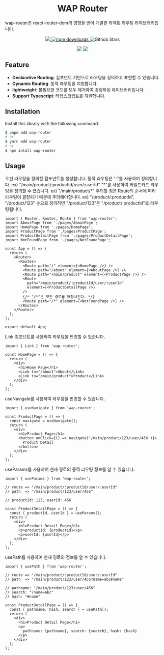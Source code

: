 <h1 align="center">WAP Router</h1>

wap-router은 react-router-dom의 영향을 받아 개발한 리액트 라우팅 라이브러리입니다.

<p align="center">
  <a href="https://github.com/pknu-wap/wap-router/blob/main/LICENSE">
    <img src="https://badgen.net/github/license/pknu-wap/wap-router">
  </a>
  <a href="https://www.npmjs.com/package/wap-router">
    <img src="https://img.shields.io/npm/dm/wap-router.svg?style=flat-round" alt="npm downloads">
  </a>
  <img alt="Github Stars" src="https://badgen.net/github/stars/pknu-wap/wap-router" />

</p>
<p align="center">
  <img src="https://badgen.net/github/release/pknu-wap/wap-router"/>
  <img src="https://badgen.net/packagephobia/publish/wap-router"/>
</p>

## Feature

- **Declarative Routing**: 컴포넌트 기반으로 라우팅을 정의하고 표현할 수 있습니다.
- **Dynamic Routing**: 동적 라우팅을 지원합니다.
- **lightweight**: 불필요한 코드를 모두 제거하여 경량화된 라이브러리입니다.
- **Support Typescript**: 타입스크립트를 지원합니다.

## Installation

Install this library with the following command.

```sh
$ pnpm add wap-router
# or
$ yarn add wap-router
# or
$ npm intall wap-router
```

## Usage

우선 라우팅을 정의할 컴포넌트를 생성합니다.
동적 라우팅은 ":"를 사용하여 정의합니다. ex) "/main/product/:productId/user/:userId"
"\*"를 사용하여 와일드카드 라우팅을 정의할 수 있습니다. ex) "/main/product/\*"
주의할 점은 Route의 순서에 따라 라우팅이 결정되기 때문에 주의해야합니다.
ex) "/product/:productId", "/product/123" 순으로 정의하면 "/product/123"은 "/product/:productId"로 라우팅됩니다.

```tsx
import { Router, Routes, Route } from 'wap-router';
import AboutPage from './pages/AboutPage';
import HomePage from './pages/HomePage';
import ProductPage from './pages/ProductPage';
import ProductDetailPage from './pages/ProductDetailPage';
import NotFoundPage from './pages/NotFoundPage';

const App = () => {
  return (
    <Router>
      <Routes>
        <Route path="/" element={<HomePage />} />
        <Route path="/about" element={<AboutPage />} />
        <Route path="/main/product" element={<ProductPage />} />
        <Route
          path="/main/product/:productId/user/:userId"
          element={<ProductDetailPage />}
        />
        {/* "/*"은 모든 경로를 매칭시킨다. */}
        <Route path="/*" element={<NotFoundPage />} />
      </Routes>
    </Router>
  );
};

export default App;
```

Link 컴포넌트를 사용하여 라우팅을 변경할 수 있습니다.

```tsx
import { Link } from 'wap-router';

const HomePage = () => {
  return (
    <div>
      <h1>Home Page</h1>
      <Link to="/about">About</Link>
      <Link to="/main/product">Product</Link>
    </div>
  );
};
```

useNavigate를 사용하여 라우팅을 변경할 수 있습니다.

```tsx
import { useNavigate } from 'wap-router';

const ProductPage = () => {
  const navigate = useNavigate();
  return (
    <div>
      <h1>Product Page</h1>
      <button onClick={() => navigate('/main/product/123/user/456')}>
        Product Detail
      </button>
    </div>
  );
};
```

useParams를 사용하여 현재 경로의 동적 라우팅 정보를 알 수 있습니다.

```tsx
import { useParams } from 'wap-router';

// route => "/main/product/:productId/user/:userId"
// path  => "/main/product/123/user/456"

// productId: 123, userId: 456

const ProductDetailPage = () => {
  const { productId, userId } = useParams();
  return (
    <div>
      <h1>Product Detail Page</h1>
      <p>productId: {productId}</p>
      <p>userId: {userId}</p>
    </div>
  );
};
```

usePath를 사용하여 현재 경로의 정보를 알 수 있습니다.

```tsx
import { usePath } from 'wap-router';

// route => "/main/product/:productId/user/:userId"
// path  => "/main/product/123/user/456?name=abc#name"

// pathname: "/main/product/123/user/456"
// search: "?name=abc"
// hash: "#name"

const ProductDetailPage = () => {
  const { pathname, hash, search } = usePath();
  return (
    <div>
      <h1>Product Detail Page</h1>
      <p>
        pathname: {pathname}, search: {search}, hash: {hash}
      </p>
    </div>
  );
};
```
